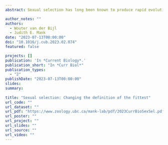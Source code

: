 ```yaml
---
abstract: Sexual selection has long been known to produce rapid evolution of spectacular traits. A new study reveals how sexual selection can also rapidly reshape the genome.

author_notes: ""
authors:
  - Wouter van der Bijl
  - Judith E. Mank
date: "2023-07-13T00:00:00"
doi: "10.1016/j.cub.2023.02.074"
featured: false

projects: []
publication: 'In *Current Biology*.'
publication_short: "In *Curr Biol*"
publication_types:
  - "2"
publishDate: "2023-07-13T00:00:00"
slides: 
summary: 
  
title: "Sexual selection: Changing the definition of the fittest"
url_code: ""
url_dataset: ""
url_pdf: "https://www.zoology.ubc.ca/mank-lab/pdf/2023CurrBioSexSel.pdf"
url_poster: ""
url_project: ""
url_slides: ""
url_source: ""
url_video: ""
---
```

  
